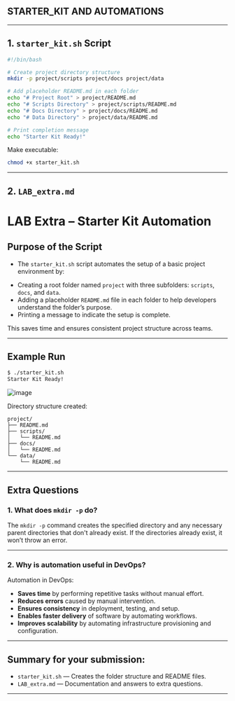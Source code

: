 ## STARTER_KIT AND AUTOMATIONS

---

## 1. `starter_kit.sh` Script

```bash
#!/bin/bash

# Create project directory structure
mkdir -p project/scripts project/docs project/data

# Add placeholder README.md in each folder
echo "# Project Root" > project/README.md
echo "# Scripts Directory" > project/scripts/README.md
echo "# Docs Directory" > project/docs/README.md
echo "# Data Directory" > project/data/README.md

# Print completion message
echo "Starter Kit Ready!"
```

Make executable:

```bash
chmod +x starter_kit.sh
```

---

## 2. `LAB_extra.md`

# LAB Extra – Starter Kit Automation

## Purpose of the Script

* The `starter_kit.sh` script automates the setup of a basic project environment by:

- Creating a root folder named `project` with three subfolders: `scripts`, `docs`, and `data`.
- Adding a placeholder `README.md` file in each folder to help developers understand the folder’s purpose.
- Printing a message to indicate the setup is complete.

This saves time and ensures consistent project structure across teams.

---

## Example Run

```bash
$ ./starter_kit.sh
Starter Kit Ready!
````
![image](<Screenshot (15).png>)

Directory structure created:

```
project/
├── README.md
├── scripts/
│   └── README.md
├── docs/
│   └── README.md
└── data/
    └── README.md
```

---

## Extra Questions

### 1. What does `mkdir -p` do?

The `mkdir -p` command creates the specified directory and any necessary parent directories that don't already exist. If the directories already exist, it won’t throw an error.

---

### 2. Why is automation useful in DevOps?

Automation in DevOps:

* **Saves time** by performing repetitive tasks without manual effort.
* **Reduces errors** caused by manual intervention.
* **Ensures consistency** in deployment, testing, and setup.
* **Enables faster delivery** of software by automating workflows.
* **Improves scalability** by automating infrastructure provisioning and configuration.

---


## Summary for your submission:

- `starter_kit.sh` — Creates the folder structure and README files.
- `LAB_extra.md` — Documentation and answers to extra questions.


---

